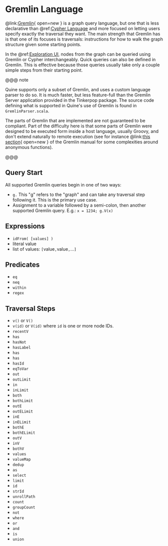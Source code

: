 # Gremlin Language

@link:[Gremlin](https://tinkerpop.apache.org/gremlin.html){ open=new } is a graph query language, but one that is less declarative than @ref:[Cypher Language](cypher/cypher_language.md) and more focused on letting users specify exactly the traversal they want. The main strength that Gremlin has is that one of its focuses is traversals: instructions for how to walk the graph structure given some starting points.

In the @ref:[Exploration UI](../getting_started/exploration_ui.md), nodes from the graph can be queried using Gremlin or Cypher interchangeably. Quick queries can also be defined in Gremlin. This is effective because those queries usually take only a couple simple steps from their starting point.

@@@ note

Quine supports only a subset of Gremlin, and uses a custom language parser to do so. It is much faster, but less feature-full than the Gremlin Server application provided in the Tinkerpop package. The source code defining what is supported in Quine's use of Gremlin is found in `GremlinParser.scala`. 

The parts of Gremlin that are implemented are not guaranteed to be compliant. Part of the difficulty here is that some parts of Gremlin were designed to be executed form inside a host language, usually Groovy, and don't extend naturally to remote execution (see for instance @link:[this section](https://tinkerpop.apache.org/docs/3.4.7/reference/#_the_lambda_solution_3){ open=new } of the Gremlin manual for some complexities around anonymous functions).

@@@

## Query Start

All supported Gremlin queries begin in one of two ways:

- `g.`  This "g" refers to the "graph" and can take any traversal step following it. This is the primary use case.
- Assignment to a variable followed by a semi-colon, then another supported Gremlin query. E.g.: `x = 1234; g.V(x)`

## Expressions

- `idFrom( [values] )`
- literal value
- list of values: `[`value`,`value`,`…`]`

## Predicates

- `eq`
- `neq`
- `within`
- `regex`

## Traversal Steps

- `v()` or `V()`
- `v(id)` or `V(id)` where `id` is one or more node IDs.
- `recentV`
- `has`
- `hasNot`
- `hasLabel`
- `has`
- `has`
- `hasId`
- `eqToVar`
- `out`
- `outLimit`
- `in`
- `inLimit`
- `both`
- `bothLimit`
- `outE`
- `outELimit`
- `inE`
- `inELimit`
- `bothE`
- `bothELimit`
- `outV`
- `inV`
- `bothV`
- `values`
- `valueMap`
- `dedup`
- `as`
- `select`
- `limit`
- `id`
- `strId`
- `unrollPath`
- `count`
- `groupCount`
- `not`
- `where`
- `or`
- `and`
- `is`
- `union`
